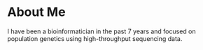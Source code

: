# About Me  

I have been a bioinformatician in the past 7 years and focused on population genetics using high-throughput sequencing data.
